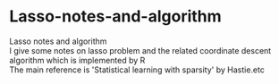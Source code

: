 # Lasso-notes-and-algorithm
Lasso notes and algorithm  
I give some notes on lasso problem and the related coordinate descent algorithm which is implemented by R  
The main reference is 'Statistical learning with sparsity' by Hastie.etc  
